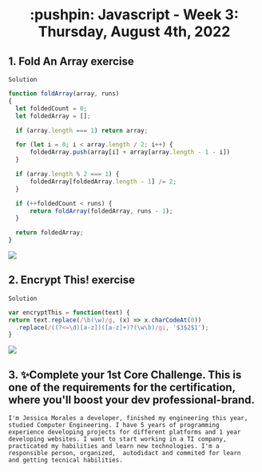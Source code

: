 
<h1 align="center">:pushpin: Javascript - Week 3: Thursday, August 4th, 2022</h1>

  <h2> 1. Fold An Array exercise</h2>
  
  `Solution`
  
  ```javascript
  function foldArray(array, runs)
{
    let foldedCount = 0;
    let foldedArray = [];

    if (array.length === 1) return array;

    for (let i = 0; i < array.length / 2; i++) {
        foldedArray.push(array[i] + array[array.length - 1 - i])
    }

    if (array.length % 2 === 1) {
        foldedArray[foldedArray.length - 1] /= 2;
    }

    if (++foldedCount < runs) {
        return foldArray(foldedArray, runs - 1);
    }

    return foldedArray;
}
  ```
<img src="https://i.ibb.co/L9RHvtL/imagen-2022-08-09-210347280.png">
  
  <h2> 2. Encrypt This! exercise</h2>
  
  `Solution`
  ```javascript
var encryptThis = function(text) {
  return text.replace(/\b(\w)/g, (x) => x.charCodeAt(0))
    .replace(/((?<=\d)[a-z])([a-z]+)?(\w\b)/gi, '$3$2$1');
}
```
  <img src="https://i.ibb.co/MckHdb0/imagen-2022-08-09-211716096.png">
  
  <h2> 3. ✨Complete your 1st Core Challenge. This is one of the requirements for the certification, where you'll boost your dev professional-brand.</h2>
    
    I'm Jessica Morales a developer, finished my engineering this year, studied Computer Engineering. I have 5 years of programming 
    experience developing projects for different platforms and 1 year developing websites. I want to start working in a TI company, 
    practicated my habilities and learn new technologies. I'm a responsible person, organized,  autodidact and commited for learn 
    and getting tecnical habilities.
